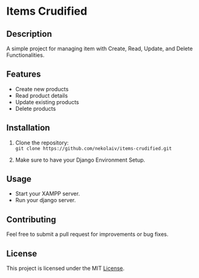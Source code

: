 # Items Crudified

## Description
A simple project for managing item with Create, Read, Update, and Delete Functionalities.

## Features
- Create new products
- Read product details
- Update existing products
- Delete products

## Installation
1. Clone the repository:  
   `git clone https://github.com/nekolaiv/items-crudified.git`

2. Make sure to have your Django Environment Setup.


## Usage
- Start your XAMPP server.
- Run your django server.

## Contributing
Feel free to submit a pull request for improvements or bug fixes.

## License
This project is licensed under the MIT [License](LICENSE).
